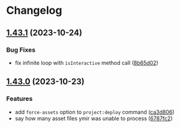 # Changelog

## [1.43.1](https://github.com/ymirapp/cli/compare/v1.43.0...v1.43.1) (2023-10-24)


### Bug Fixes

* fix infinite loop with `isInteractive` method call ([8b65d02](https://github.com/ymirapp/cli/commit/8b65d0285d1de1d4563742be60616b363e1eeaeb))

## [1.43.0](https://github.com/ymirapp/cli/compare/v1.42.0...v1.43.0) (2023-10-23)


### Features

* add `force-assets` option to `project:deploy` command ([ca3d806](https://github.com/ymirapp/cli/commit/ca3d8067531aed033415582e31dda8dc4a96f1a9))
* say how many asset files ymir was unable to process ([6787fc2](https://github.com/ymirapp/cli/commit/6787fc2738faca8a9cdcd7aa4aa4ebbfa21a1e7a))
